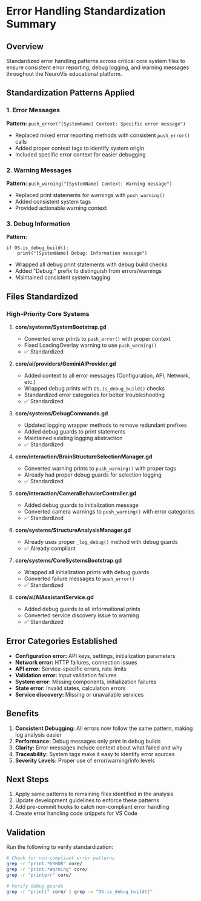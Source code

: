 # Error Handling Standardization Summary

## Overview
Standardized error handling patterns across critical core system files to ensure consistent error reporting, debug logging, and warning messages throughout the NeuroVis educational platform.

## Standardization Patterns Applied

### 1. Error Messages
**Pattern:** `push_error("[SystemName] Context: Specific error message")`
- Replaced mixed error reporting methods with consistent `push_error()` calls
- Added proper context tags to identify system origin
- Included specific error context for easier debugging

### 2. Warning Messages  
**Pattern:** `push_warning("[SystemName] Context: Warning message")`
- Replaced print statements for warnings with `push_warning()`
- Added consistent system tags
- Provided actionable warning context

### 3. Debug Information
**Pattern:**
```gdscript
if OS.is_debug_build():
    print("[SystemName] Debug: Information message")
```
- Wrapped all debug print statements with debug build checks
- Added "Debug:" prefix to distinguish from errors/warnings
- Maintained consistent system tagging

## Files Standardized

### High-Priority Core Systems

1. **core/systems/SystemBootstrap.gd**
   - Converted error prints to `push_error()` with proper context
   - Fixed LoadingOverlay warning to use `push_warning()`
   - ✅ Standardized

2. **core/ai/providers/GeminiAIProvider.gd**
   - Added context to all error messages (Configuration, API, Network, etc.)
   - Wrapped debug prints with `OS.is_debug_build()` checks
   - Standardized error categories for better troubleshooting
   - ✅ Standardized

3. **core/systems/DebugCommands.gd**
   - Updated logging wrapper methods to remove redundant prefixes
   - Added debug guards to print statements
   - Maintained existing logging abstraction
   - ✅ Standardized

4. **core/interaction/BrainStructureSelectionManager.gd**
   - Converted warning prints to `push_warning()` with proper tags
   - Already had proper debug guards for selection logging
   - ✅ Standardized

5. **core/interaction/CameraBehaviorController.gd**
   - Added debug guards to initialization message
   - Converted camera warnings to `push_warning()` with error categories
   - ✅ Standardized

6. **core/systems/StructureAnalysisManager.gd**
   - Already uses proper `_log_debug()` method with debug guards
   - ✅ Already compliant

7. **core/systems/CoreSystemsBootstrap.gd**
   - Wrapped all initialization prints with debug guards
   - Converted failure messages to `push_error()`
   - ✅ Standardized

8. **core/ai/AIAssistantService.gd**
   - Added debug guards to all informational prints
   - Converted service discovery issue to warning
   - ✅ Standardized

## Error Categories Established

- **Configuration error:** API keys, settings, initialization parameters
- **Network error:** HTTP failures, connection issues
- **API error:** Service-specific errors, rate limits
- **Validation error:** Input validation failures
- **System error:** Missing components, initialization failures
- **State error:** Invalid states, calculation errors
- **Service discovery:** Missing or unavailable services

## Benefits

1. **Consistent Debugging:** All errors now follow the same pattern, making log analysis easier
2. **Performance:** Debug messages only print in debug builds
3. **Clarity:** Error messages include context about what failed and why
4. **Traceability:** System tags make it easy to identify error sources
5. **Severity Levels:** Proper use of error/warning/info levels

## Next Steps

1. Apply same patterns to remaining files identified in the analysis
2. Update development guidelines to enforce these patterns
3. Add pre-commit hooks to catch non-compliant error handling
4. Create error handling code snippets for VS Code

## Validation

Run the following to verify standardization:
```bash
# Check for non-compliant error patterns
grep -r "print.*ERROR" core/
grep -r "print.*Warning" core/
grep -r "printerr" core/

# Verify debug guards
grep -r "print(" core/ | grep -v "OS.is_debug_build()"
```